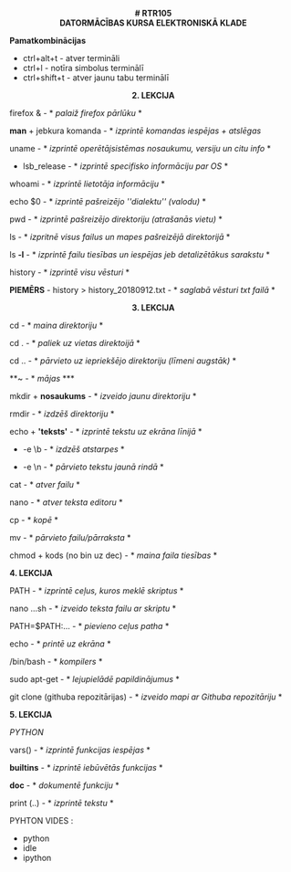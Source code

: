 <p align="center">
   <b># RTR105</b><br>
   <b>DATORMĀCĪBAS KURSA ELEKTRONISKĀ KLADE</b><br>

   <b>Pamatkombinācijas</b><br>
  </p>

- ctrl+alt+t - atver termināli
- ctrl+l - notīra simbolus terminālī
- ctrl+shift+t - atver jaunu tabu terminālī

<p align="center">
   <b>2. LEKCIJA</b><br>
   </p>

firefox & - * *palaiž firefox pārlūku* *

**man** + jebkura komanda - * *izprintē komandas iespējas + atslēgas*

uname - * *izprintē operētājsistēmas nosaukumu, versiju un citu info* *

  - lsb_release - * *izprintē specifisko informāciju par OS* *
  
whoami - * *izprintē lietotāja informāciju* *

echo $0 - * *izprintē pašreizējo ''dialektu'' (valodu)* *

pwd - * *izprintē pašreizējo direktoriju (atrašanās vietu)* *

ls - * *izpritnē visus failus un mapes pašreizējā direktorijā* *

ls **-l** - * *izprintē failu tiesības un iespējas jeb detalizētākus sarakstu* *

history - * *izprintē visu vēsturi* *

**PIEMĒRS** - history > history_20180912.txt - * *saglabā vēsturi txt failā* *

<p align="center">
   <b>3. LEKCIJA</b><br>
   </p>

cd - * *maina direktoriju* *

cd . - * *paliek uz vietas direktoijā* *

cd .. - * *pārvieto uz iepriekšējo direktoriju (līmeni augstāk)* *

**~ - * *mājas* ***

mkdir + **nosaukums** - * *izveido jaunu direktoriju* *

rmdir - * *izdzēš direktoriju* *

echo + **'teksts'** - * *izprintē tekstu uz ekrāna līnijā* *

   -  -e \b - * *izdzēš atstarpes* *
   
   -  -e \n - * *pārvieto tekstu jaunā rindā* *
   
 cat - * *atver failu* *
 
 nano - * *atver teksta editoru* *
 
 cp - * *kopē* *
 
 mv - * *pārvieto failu/pārraksta* *
 
 chmod + kods (no bin uz dec) - * *maina faila tiesības* *


<p align=''center''>
  <b>4. LEKCIJA</b><br>
</p>

PATH - * *izprintē ceļus, kuros meklē skriptus* *

nano ...sh - * *izveido teksta failu ar skriptu* *

PATH=$PATH:... - * *pievieno ceļus patha* *

echo - * *printē uz ekrāna* *

/bin/bash - * *kompilers* *

sudo apt-get - * *lejupielādē papildinājumus* *

git clone (githuba repozitārijas) -  * *izveido mapi ar Githuba repozitāriju* *


<p align=''center''>
  <b>5. LEKCIJA</b><br>
</p>

*PYTHON*

vars() - * *izprintē funkcijas iespējas* *

__builtins__ - * *izprintē iebūvētās funkcijas* *

__doc__ - * *dokumentē funkciju* *

print (..) - * *izprintē tekstu* *

PYHTON VIDES : 

- python
- idle
- ipython
